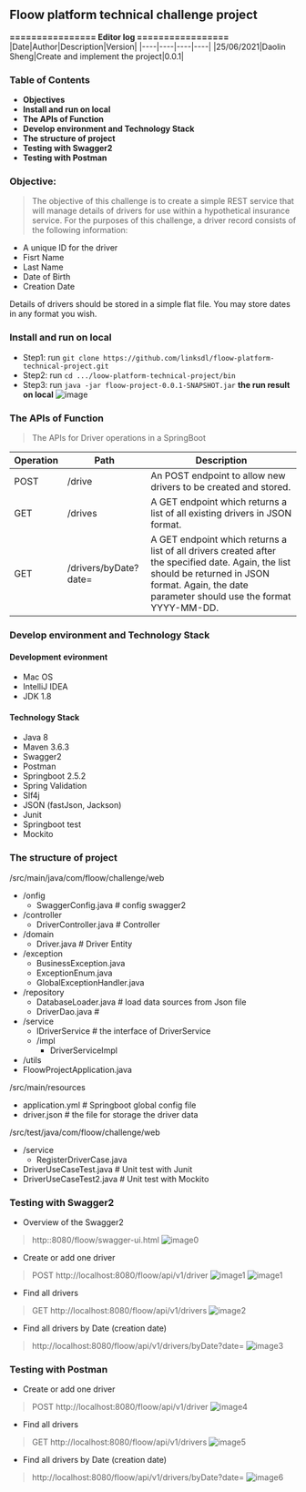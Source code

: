 ## Floow platform technical challenge project

**================ Editor log =================**
|Date|Author|Description|Version|
|----|----|----|----|
|25/06/2021|Daolin Sheng|Create and implement the project|0.0.1|


### Table of Contents
- **Objectives**
- **Install and run on local**
- **The APIs of Function**
- **Develop environment and Technology Stack**
- **The structure of project**
- **Testing with Swagger2**
- **Testing with Postman**



### Objective:
> The objective of this challenge is to create a simple REST service that will manage details of drivers for use
within a hypothetical insurance service. For the purposes of this challenge, a driver record consists of the
following information:
- A unique ID for the driver
- Fisrt Name
- Last Name
- Date of Birth
- Creation Date

Details of drivers should be stored in a simple flat file. You may store dates in any format you wish.

### Install and run on local

- Step1: run `git clone https://github.com/linksdl/floow-platform-technical-project.git`
- Step2: run `cd .../loow-platform-technical-project/bin`
- Step3: run  `java -jar floow-project-0.0.1-SNAPSHOT.jar`
**the run result on local**
![image](images/run%20on%20local.png)


### The APIs of Function
> The APIs for Driver operations in a SpringBoot

|Operation|Path| Description|
|----|----|----|
|POST|/drive  | An POST endpoint to allow new drivers to be created and stored. |
|GET |/drives | A GET endpoint which returns a list of all existing drivers in JSON format.|
|GET |/drivers/byDate?date=<date>|A GET endpoint which returns a list of all drivers created after the specified date. Again, the list should be returned in JSON format. Again, the date parameter should use the format YYYY-MM-DD.|


### Develop environment and Technology Stack
#### Development evironment
- Mac OS
- IntelliJ IDEA
- JDK 1.8

#### Technology Stack
- Java 8
- Maven 3.6.3
- Swagger2
- Postman
- Springboot 2.5.2
- Spring Validation
- Slf4j
- JSON (fastJson, Jackson)
- Junit
- Springboot test
- Mockito

### The structure of project
/src/main/java/com/floow/challenge/web
  - /onfig
     - SwaggerConfig.java # config swagger2 
  - /controller
     - DriverController.java # Controller
  - /domain
     - Driver.java     # Driver Entity
  - /exception
     - BusinessException.java  
     - ExceptionEnum.java
     - GlobalExceptionHandler.java
  - /repository
     - DatabaseLoader.java  # load data sources from Json file
     - DriverDao.java       #
  - /service
     - IDriverService       # the interface of DriverService
     - /impl
        - DriverServiceImpl
  - /utils
  - FloowProjectApplication.java
  
/src/main/resources
  - application.yml  # Springboot global config file
  - driver.json      # the file for storage the driver data
  
/src/test/java/com/floow/challenge/web
  - /service
     - RegisterDriverCase.java
  - DriverUseCaseTest.java      # Unit test with Junit
  - DriverUseCaseTest2.java     # Unit test with Mockito

### Testing with Swagger2
- Overview of the Swagger2
> http:<localhost>:8080/floow/swagger-ui.html
![image0](images/0-overview.png)

- Create or add one driver
> POST http://localhost:8080/floow/api/v1/driver
![image1](images/1-create%20driver-0.png) 
![image1](images/1-create%20driver-1.png)        
 
- Find all drivers
> GET http://localhost:8080/floow/api/v1/drivers
![image2](images/2-find%20all.png)

- Find all drivers by Date (creation date)
> http://localhost:8080/floow/api/v1/drivers/byDate?date=<Date>
![image3](images/3-find%20all%20by%20date.png)

### Testing with Postman
- Create or add one driver
> POST http://localhost:8080/floow/api/v1/driver
![image4](images/postman-0-create%20driver.png)       
 
- Find all drivers
> GET http://localhost:8080/floow/api/v1/drivers
![image5](images/postman-1-finall.png)

- Find all drivers by Date (creation date)
> http://localhost:8080/floow/api/v1/drivers/byDate?date=<Date>
![image6](images/postman-2-finall%20by%20date.png)



